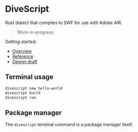 # DiveScript

Rust dialect that compiles to SWF for use with Adobe AIR.

> Work-in-progress

Getting started:

- [Overview](https://divescript.github.io/overview)
- [Reference](https://divescript.github.io/reference)
- [Design draft](https://github.com/divescript/draft)

## Terminal usage

```sh
divescript new hello-world
divescript build
divescript run
```

## Package manager

The `divescript` terminal command is a package manager itself.